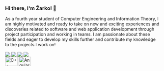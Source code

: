 ### Hi there, I'm Žarko! 👋

As a fourth year student of Computer Engineering and Information Theory, I am highly motivated and ready to take on new and exciting experiences and discoveries related to software and web application development through project participation and working in teams. I am passionate about these fields and eager to develop my skills further and contribute my knowledge to the projects I work on!

<a href="https://github.com/zarkobabic/github-readme-stats#gh-dark-mode-only">
  <img align="center" src="https://github-readme-stats.vercel.app/api?username=zarkobabic&show_icons=true&theme=codeSTACKr#gh-dark-mode-only" />
</a>


<a href="https://github.com/zarkobabic/github-readme-stats#gh-dark-mode-only">
  <img align="center" src="https://github-readme-stats.vercel.app/api/top-langs/?username=zarkobabic&layout=compact&theme=codeSTACKr&langs_count=6#gh-dark-mode-only" />
</a>



<a href="https://github.com/zarkobabic/github-readme-stats#gh-light-mode-only">
  <img align="center" src="https://github-readme-stats.vercel.app/api?username=zarkobabic&show_icons=true&border_radius=10&bg_color=45,ffffff,A0A2A3,6AADC7&title_color=08688D&icon_color=767778&theme=default#gh-light-mode-only" />
</a>

<a href="https://github.com/zarkobabic/github-readme-stats#gh-light-mode-only">
  <img align="center" src="https://github-readme-stats.vercel.app/api/top-langs/?username=zarkobabic&layout=compact&border_radius=10&bg_color=45,ffffff,A0A2A3,6AADC7&title_color=08688D&icon_color=767778&theme=default&langs_count=8#gh-light-mode-only" />
</a>

<br />
<img align="center" alt="C++" height="30" width="40" src="https://cdn.jsdelivr.net/gh/devicons/devicon/icons/cplusplus/cplusplus-original.svg" />
<img align="center" alt="Angular" height="30" width="40" src="https://cdn.jsdelivr.net/gh/devicons/devicon/icons/angularjs/angularjs-original.svg" />

